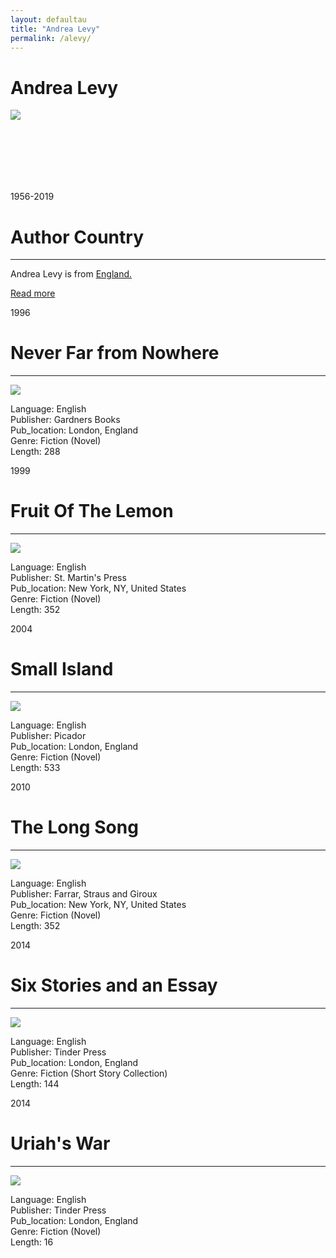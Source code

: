 ```yaml
---
layout: defaultau
title: "Andrea Levy"
permalink: /alevy/
---
```

<!-- partial:index.partial.html -->
<div class="content">
    <h1>Andrea Levy</h1>
    <div class="quote">
        <div><img src="https://www.bl.uk/britishlibrary/~/media/bl/global/windrush/people%20and%20authors/ext/getty/photograph-of-andrea-levy-gettyimages-548140965.jpg" class="logo"></div>
    </div>
    <div class="timeline">
        <div style="padding-bottom:100px;"></div>
        <div class="block">
            <div class="date right"><p class="right"> 1956-2019</p></div>
            <div class="dot"></div>
            <div class="left first">
            <div class="author_country">
                <h1>Author Country</h1><hr>
            <div class="aclocation"><p>Andrea Levy is from <a href="{{ site.baseurl }}/11">England.</a></p></div>
                <div class="acreadmore"> <a href="https://en.wikipedia.org/wiki/Andrea_Levy" target="_blank">Read more</a></div>
            </div>
            </div>
        </div>
        <div class="block">
            <div class="date left"><p class="left">1996</p></div>
            <div class="dot"></div>
            <div class="right">
                <h1>Never Far from Nowhere</h1><hr>
                <p><img src="https://encrypted-tbn0.gstatic.com/images?q=tbn:ANd9GcSapI75WThJGB21A23K76k1uXalaZD4TxDURZuYG829xTip63aj"></p>
                <p>
                Language: English<br/>
                Publisher: Gardners Books<br/>
                Pub_location: London, England<br/>
                Genre: Fiction (Novel)<br/>
                Length: 288<br/>                   </p>
            </div>
        </div>
       <div class="block">
            <div class="date left"><p class="left">1999</p></div>
            <div class="dot"></div>
            <div class="right">
                <h1>Fruit Of The Lemon</h1><hr>
                <p><img src="https://encrypted-tbn2.gstatic.com/images?q=tbn:ANd9GcSbNKZfM8uMF0gWxN0CT2PG0z-a9l0ye9T5lnrnWBrev9LL4Kom"></p>
                <p>
                Language: English<br/>
                Publisher: St. Martin's Press<br/>
                Pub_location: New York, NY, United States<br/>
                Genre: Fiction (Novel)<br/>
                Length: 352<br/>                   </p>
            </div>
        </div>
       <div class="block">
            <div class="date left"><p class="left">2004</p></div>
            <div class="dot"></div>
            <div class="right">
                <h1>Small Island</h1><hr>
                <p><img src="https://en.wikipedia.org/wiki/Small_Island_(novel)"></p>
                <p>
                Language: English<br/>
                Publisher: Picador<br/>
                Pub_location: London, England<br/>
                Genre: Fiction (Novel)<br/>
                Length: 533<br/>                   </p>
            </div>
        </div>
       <div class="block">
            <div class="date left"><p class="left">2010</p></div>
            <div class="dot"></div>
            <div class="right">
                <h1>The Long Song</h1><hr>
                <p><img src="https://en.wikipedia.org/wiki/The_Long_Song"></p>
                <p>
                Language: English<br/>
                Publisher: Farrar, Straus and Giroux<br/>
                Pub_location: New York, NY, United States<br/>
                Genre: Fiction (Novel)<br/>
                Length: 352<br/>                   </p>
            </div>
        </div>
<div class="block">
            <div class="date left"><p class="left">2014</p></div>
            <div class="dot"></div>
            <div class="right">
                <h1>Six Stories and an Essay</h1><hr>
                <p><img src="https://m.media-amazon.com/images/I/51lrLBUWIML._SX324_BO1,204,203,200_.jpg"></p>
                <p>
                Language: English<br/>
                Publisher: Tinder Press<br/>
                Pub_location: London, England<br/>
                Genre: Fiction (Short Story Collection)<br/>
                Length: 144<br/>                   </p>
            </div>
        </div>
       <div class="block">
            <div class="date left"><p class="left">2014</p></div>
            <div class="dot"></div>
            <div class="right">
                <h1>Uriah's War</h1><hr>
                <p><img src="https://encrypted-tbn0.gstatic.com/images?q=tbn:ANd9GcTSCxwT-wBsKj-hkJA_jilN2kH4K3wl842Wl9Lh0bb2GqBek3DU"></p>
                <p>
                Language: English<br/>
                Publisher: Tinder Press<br/>
                Pub_location: London, England<br/>
                Genre: Fiction (Novel)<br/>
                Length: 16<br/>                   </p>
            </div>
        </div>
<!-- partial -->
  <script src='https://cdnjs.cloudflare.com/ajax/libs/jquery/3.1.1/jquery.min.js'></script><script  src="assets/js/authorscript.js"></script>
